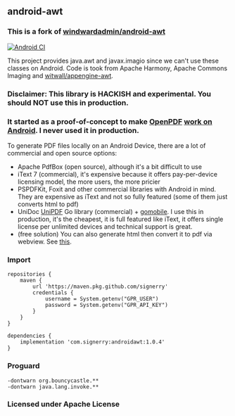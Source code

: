 
## android-awt

### This is a fork of [windwardadmin/android-awt](https://github.com/windwardadmin/android-awt)

[![Android CI](https://github.com/signerry/android-awt/actions/workflows/android-ci.yml/badge.svg)](https://github.com/signerry/android-awt/actions/workflows/android-ci.yml)

This project provides java.awt and javax.imagio since we can't use 
these classes on Android. Code is took from Apache Harmony, Apache Commons Imaging and [witwall/appengine-awt](https://github.com/witwall/appengine-awt).

### Disclaimer: This library is HACKISH and experimental. You should NOT use this in production.

### It started as a proof-of-concept to make [OpenPDF](https://github.com/LibrePDF/OpenPDF) [work on Android](https://github.com/LibrePDF/OpenPDF/issues/118). I never used it in production.


To generate PDF files locally on an Android Device, there are a lot of commercial and open source options:

- Apache PdfBox (open source), although it's a bit difficult to use
- iText 7 (commercial), it's expensive because it offers pay-per-device licensing model, the more users, the more pricier
- PSPDFKit, Foxit and other commercial libraries with Android in mind. They are expensive as iText and not so fully featured (some of them just converts html to pdf)
- UniDoc [UniPDF](https://unidoc.io/unipdf/) Go library (commercial) + [gomobile](https://github.com/golang/mobile). I use this in production, it's the cheapest, it is full featured like iText, it offers single license per unlimited devices and technical support is great.
- (free solution) You can also generate html then convert it to pdf via webview. See [this](https://www.geeksforgeeks.org/how-to-convert-webview-to-pdf-in-android/).

### Import

```
repositories {
    maven { 
        url 'https://maven.pkg.github.com/signerry'
        credentials {
            username = System.getenv("GPR_USER")
            password = System.getenv("GPR_API_KEY")
        }
    }
}
```

```
dependencies {
	implementation 'com.signerry:androidawt:1.0.4'
}
```

### Proguard

```
-dontwarn org.bouncycastle.**
-dontwarn java.lang.invoke.**
```

### Licensed under Apache License
